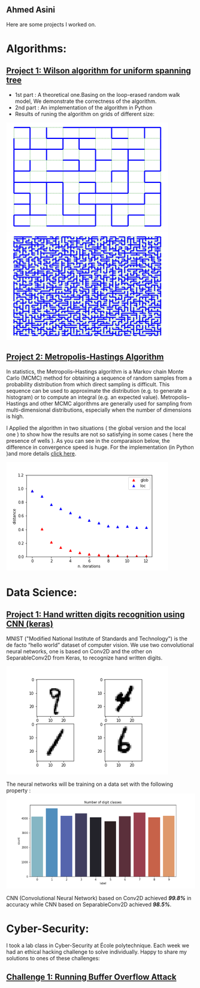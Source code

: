## Ahmed Asini
Here are some projects I worked on.
# Algorithms:
## [Project 1: Wilson algorithm for uniform spanning tree](https://github.com/AhmedASN/Wilson-Algorithm-for-uniform-spanning-tree)
* 1st part : A theoretical one.Basing on the loop-erased random walk model, We demonstrate the correctness of the algorithm.
* 2nd part : An implementation of the algorithm in Python 
* Results of runing the algorithm on grids of different size:  

![](Images/Grid%20and%20UST.png) 
![](Images/Grid%20and%20UST2.png)

## [Project 2: Metropolis-Hastings Algorithm](https://github.com/AhmedASN/Metropolis-Hastings-Algorithm)
In statistics, the Metropolis–Hastings algorithm is a Markov chain Monte Carlo (MCMC) method for obtaining a sequence of random samples from a probability distribution from which direct sampling is difficult. This sequence can be used to approximate the distribution (e.g. to generate a histogram) or to compute an integral (e.g. an expected value). Metropolis–Hastings and other MCMC algorithms are generally used for sampling from multi-dimensional distributions, especially when the number of dimensions is high.

I Applied the algorithm in two situations ( the global version and the local one ) to show how the results are not so satisfying in some cases ( here the presence of wells ). As you can see in the comparaison below, the difference in convergence speed is huge.
For the implementation (in Python )and more details [click here](https://github.com/AhmedASN/Metropolis-Hastings-Algorithm).

![](Metropolis-Hastings%20Algorithm%20Images/glob%20and%20loc.png)

# Data Science:
## [Project 1: Hand written digits recognition using CNN (keras)](https://github.com/AhmedASN/Hand-written-digits-recognition-CNN-keras-)
MNIST ("Modified National Institute of Standards and Technology") is the de facto “hello world” dataset of computer vision. We use two convolutional neural networks, one is based on Conv2D and the other on SeparableConv2D from Keras,  to recognize hand written digits.

![Samples](Images2/samples.png)

The neural networks will be training on a data set with the following property :
![Number of digit classes](Images2/Number%20of%20digit%20classes.png)

CNN (Convolutional Neural Network) based on Conv2D achieved ***99.8%*** in accuracy while CNN based on SeparableConv2D achieved ***98.5%***.

# Cyber-Security:
I took a lab class in Cyber-Security at École polytechnique. Each week we had an ethical hacking challenge to solve individually.
Happy to share my solutions to ones of these challenges:

## [Challenge 1: Running Buffer Overflow Attack](https://github.com/AhmedASN/Cyber-Security/tree/main/First%20Challenge)
